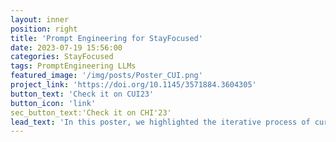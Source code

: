 ```yaml
---
layout: inner
position: right
title: 'Prompt Engineering for StayFocused'
date: 2023-07-19 15:56:00
categories: StayFocused
tags: PromptEngineering LLMs
featured_image: '/img/posts/Poster_CUI.png'
project_link: 'https://doi.org/10.1145/3571884.3604305'
button_text: 'Check it on CUI23'
button_icon: 'link'
sec_button_text:'Check it on CHI'23'
lead_text: 'In this poster, we highlighted the iterative process of curating prompts for GPT-3 to build up a reflective chatbot, and the lessons learned from our trials and errors.'
---
```

